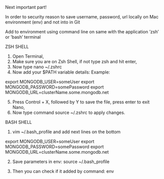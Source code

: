 Next important part!

In order to security reason to save username, password, url locally on Mac environment (env) and not into in Git

Add to environment using command line on same with the application ’zsh’ or ’bash’ terminal

ZSH SHELL

1. Open Terminal,
2. Make sure you are on Zsh Shell, if not type zsh and hit enter,
3. Now type nano ~/.zshrc
4. Now add your $PATH variable details: Example:

export MONGODB_USER=someUser
export MONGODB_PASSWORD=somePassword
export MONGODB_URL=clusterName.some.mongodb.net

5. Press Control + X, followed by Y to save the file, press enter to exit Nano,
6. Now type command source ~/.zshrc to apply changes.

BASH SHELL

1. vim ~/.bash_profile and add next lines on the bottom

export MONGODB_USER=someUser
export MONGODB_PASSWORD=somePassword
export MONGODB_URL=clusterName.some.mongodb.net

2. Save parameters in env: source ~/.bash_profile

3. Then you can check if it added by command: env
